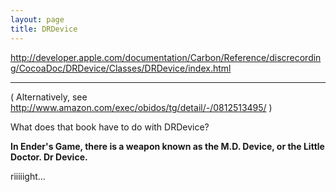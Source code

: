 ```yaml
---
layout: page
title: DRDevice
---
```


http://developer.apple.com/documentation/Carbon/Reference/discrecording/CocoaDoc/DRDevice/Classes/DRDevice/index.html

----


( Alternatively,  see http://www.amazon.com/exec/obidos/tg/detail/-/0812513495/ )

What does that book have to do with DRDevice?

**In Ender's Game, there is a weapon known as the M.D. Device, or the Little Doctor. Dr Device.**

riiiiight...

